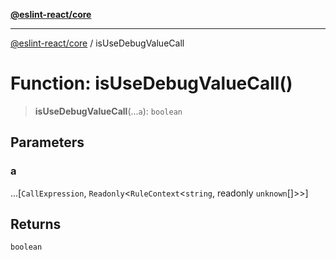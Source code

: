 [**@eslint-react/core**](../README.md)

***

[@eslint-react/core](../README.md) / isUseDebugValueCall

# Function: isUseDebugValueCall()

> **isUseDebugValueCall**(...`a`): `boolean`

## Parameters

### a

...\[`CallExpression`, `Readonly`\<`RuleContext`\<`string`, readonly `unknown`[]\>\>\]

## Returns

`boolean`
